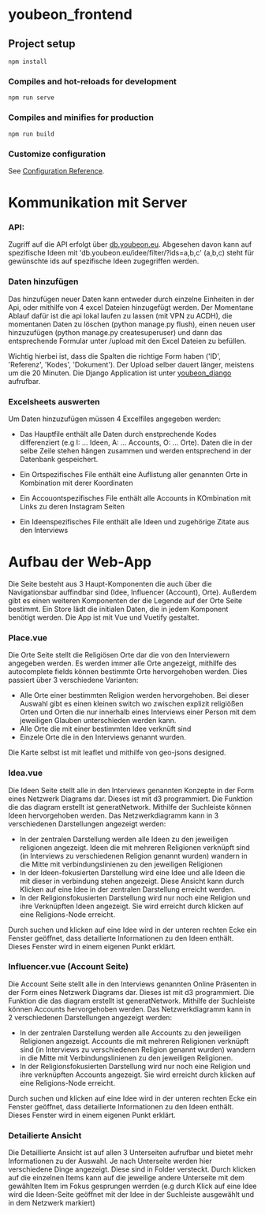 # youbeon_frontend

## Project setup
```
npm install
```

### Compiles and hot-reloads for development
```
npm run serve
```

### Compiles and minifies for production
```
npm run build
```


### Customize configuration
See [Configuration Reference](https://cli.vuejs.org/config/).

# Kommunikation mit Server

### API:

Zugriff auf die API erfolgt über [db.youbeon.eu](db.youbeon.eu). Abgesehen davon kann auf spezifische Ideen mit 'db.youbeon.eu/idee/filter/?ids=a,b,c' (a,b,c) steht für gewünschte ids auf spezifische Ideen zugegriffen werden. 


### Daten hinzufügen

Das hinzufügen neuer Daten kann entweder durch einzelne Einheiten in der Api, oder mithilfe von 4 excel Dateien hinzugefügt werden. Der Momentane Ablauf dafür ist die api lokal laufen zu lassen (mit VPN zu ACDH), die momentanen Daten zu löschen (python manage.py flush), einen neuen user hinzuzufügen (python manage.py createsuperuser) und dann das entsprechende Formular unter /upload mit den Excel Dateien zu befüllen.

Wichtig hierbei ist, dass die Spalten die richtige Form haben ('ID', 'Referenz', 'Kodes', 'Dokument'). Der Upload selber dauert länger, meistens um die 20 Minuten. Die Django Application ist unter [youbeon_django](https://gitlab.com/acdh-oeaw/youbeon/youbeon_django) aufrufbar.

### Excelsheets auswerten
Um Daten hinzuzufügen müssen 4 Excelfiles angegeben werden:

- Das  Hauptfile enthält alle Daten durch enstprechende Kodes differenziert (e.g I: ... Ideen, A: ... Accounts, O: ... Orte). Daten die in der selbe Zeile stehen hängen zusammen und werden entsprechend in der Datenbank gespeichert. 

- Ein Ortspezifisches File enthält eine Auflistung aller genannten Orte in Kombination mit derer Koordinaten

- Ein Accouontspezifisches File enthält alle Accounts in KOmbination mit Links zu deren Instagram Seiten

- Ein Ideenspezifisches File enthält alle Ideen und zugehörige Zitate aus den Interviews

# Aufbau der Web-App

Die Seite besteht aus 3 Haupt-Komponenten die auch über die Navigationsbar auffindbar sind (Idee, Influencer (Account), Orte). Außerdem gibt es einen weiteren Komponenten der die Legende auf der Orte Seite bestimmt. Ein Store lädt die initialen Daten, die in jedem Komponent benötigt werden. Die App ist mit Vue und Vuetify gestaltet.

### Place.vue

Die Orte Seite stellt die Religiösen Orte dar die von den Interviewern angegeben werden. Es werden immer alle Orte angezeigt, mithilfe des autocomplete fields können bestimmte Orte hervorgehoben werden. Dies passiert über 3 verschiedene Varianten:

- Alle Orte einer bestimmten Religion werden hervorgehoben. Bei dieser Auswahl gibt es einen kleinen switch wo zwischen explizit religiößen Orten und Orten die nur innerhalb eines Interviews einer Person mit dem jeweiligen Glauben unterschieden werden kann.
- Alle Orte die mit einer bestimmten Idee verknüft sind
- Einzele Orte die in den Interviews genannt wurden.

Die Karte selbst ist mit leaflet und mithilfe von geo-jsons designed.

### Idea.vue

Die Ideen Seite stellt alle in den Interviews genannten Konzepte in der Form eines Netzwerk Diagrams dar. Dieses ist mit d3 programmiert. Die Funktion die das diagram erstellt ist generatNetwork. Mithilfe der Suchleiste können Ideen hervorgehoben werden. Das Netzwerkdiagramm kann in 3 verschiedenen Darstellungen angezeigt werden:

- In der zentralen Darstellung werden alle Ideen zu den jeweiligen religionen angezeigt. Ideen die mit mehreren Religionen verknüpft sind (in Interviews zu verschiedenen Religion genannt wurden) wandern in die Mitte mit verbindungslinienen zu den jeweiligen Religionen
- In der Ideen-fokusierten Darstellung wird eine Idee und alle Ideen die mit dieser in verbindung stehen angezeigt. Diese Ansicht kann durch Klicken auf eine Idee in der zentralen Darstellung erreicht werden.
- In der Religionsfokusierten Darstellung wird nur noch eine Religion und ihre Verknüpften Ideen angezeigt. Sie wird erreicht durch klicken auf eine Religions-Node erreicht. 

Durch suchen und klicken auf eine Idee wird in der unteren rechten Ecke ein Fenster geöffnet, dass detailierte Informationen zu den Ideen enthält. Dieses Fenster wird in einem eigenen Punkt erklärt. 

### Influencer.vue (Account Seite)

Die Account Seite stellt alle in den Interviews genannten Online Präsenten in der Form eines Netzwerk Diagrams dar. Dieses ist mit d3 programmiert. Die Funktion die das diagram erstellt ist generatNetwork. Mithilfe der Suchleiste können Accounts hervorgehoben werden. Das Netzwerkdiagramm kann in 2 verschiedenen Darstellungen angezeigt werden:

- In der zentralen Darstellung werden alle Accounts zu den jeweiligen Religionen angezeigt. Accounts die mit mehreren Religionen verknüpft sind (in Interviews zu verschiedenen Religion genannt wurden) wandern in die Mitte mit Verbindungslinienen zu den jeweiligen Religionen.
- In der Religionsfokusierten Darstellung wird nur noch eine Religion und ihre verknüpften Accounts angezeigt. Sie wird erreicht durch klicken auf eine Religions-Node erreicht.

Durch suchen und klicken auf eine Idee wird in der unteren rechten Ecke ein Fenster geöffnet, dass detailierte Informationen zu den Ideen enthält. Dieses Fenster wird in einem eigenen Punkt erklärt.

### Detailierte Ansicht
Die Detaillierte Ansicht ist auf allen 3 Unterseiten aufrufbar und bietet mehr Informationen zu der Auswahl. Je nach Unterseite werden hier verschiedene Dinge angezeigt. Diese sind in Folder versteckt. Durch klicken auf die einzelnen Items kann auf die jeweilige andere Unterseite mit dem gewählten Item im Fokus gesprungen werrden (e.g durch Klick auf eine Idee wird die Ideen-Seite geöffnet mit der Idee in der Suchleiste ausgewählt und in dem Netzwerk markiert)




